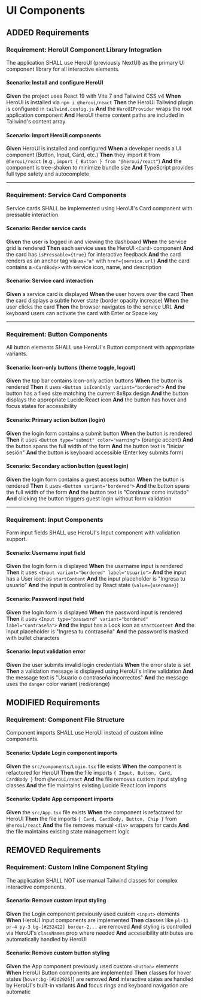 # UI Components

## ADDED Requirements

### Requirement: HeroUI Component Library Integration
The application SHALL use HeroUI (previously NextUI) as the primary UI component library for all interactive elements.

#### Scenario: Install and configure HeroUI
**Given** the project uses React 19 with Vite 7 and Tailwind CSS v4
**When** HeroUI is installed via `npm i @heroui/react`
**Then** the HeroUI Tailwind plugin is configured in `tailwind.config.js`
**And** the `HeroUIProvider` wraps the root application component
**And** HeroUI theme content paths are included in Tailwind's content array

#### Scenario: Import HeroUI components
**Given** HeroUI is installed and configured
**When** a developer needs a UI component (Button, Input, Card, etc.)
**Then** they import it from `@heroui/react` (e.g., `import { Button } from "@heroui/react"`)
**And** the component is tree-shaken to minimize bundle size
**And** TypeScript provides full type safety and autocomplete

---

### Requirement: Service Card Components
Service cards SHALL be implemented using HeroUI's Card component with pressable interaction.

#### Scenario: Render service cards
**Given** the user is logged in and viewing the dashboard
**When** the service grid is rendered
**Then** each service uses the HeroUI `<Card>` component
**And** the card has `isPressable={true}` for interactive feedback
**And** the card renders as an anchor tag via `as="a"` with `href={service.url}`
**And** the card contains a `<CardBody>` with service icon, name, and description

#### Scenario: Service card interaction
**Given** a service card is displayed
**When** the user hovers over the card
**Then** the card displays a subtle hover state (border opacity increase)
**When** the user clicks the card
**Then** the browser navigates to the service URL
**And** keyboard users can activate the card with Enter or Space key

---

### Requirement: Button Components
All button elements SHALL use HeroUI's Button component with appropriate variants.

#### Scenario: Icon-only buttons (theme toggle, logout)
**Given** the top bar contains icon-only action buttons
**When** the button is rendered
**Then** it uses `<Button isIconOnly variant="bordered">`
**And** the button has a fixed size matching the current 8x8px design
**And** the button displays the appropriate Lucide React icon
**And** the button has hover and focus states for accessibility

#### Scenario: Primary action button (login)
**Given** the login form contains a submit button
**When** the button is rendered
**Then** it uses `<Button type="submit" color="warning">` (orange accent)
**And** the button spans the full width of the form
**And** the button text is "Iniciar sesión"
**And** the button is keyboard accessible (Enter key submits form)

#### Scenario: Secondary action button (guest login)
**Given** the login form contains a guest access button
**When** the button is rendered
**Then** it uses `<Button variant="bordered">`
**And** the button spans the full width of the form
**And** the button text is "Continuar como invitado"
**And** clicking the button triggers guest login without form validation

---

### Requirement: Input Components
Form input fields SHALL use HeroUI's Input component with validation support.

#### Scenario: Username input field
**Given** the login form is displayed
**When** the username input is rendered
**Then** it uses `<Input variant="bordered" label="Usuario">`
**And** the input has a User icon as `startContent`
**And** the input placeholder is "Ingresa tu usuario"
**And** the input is controlled by React state (`value={username}`)

#### Scenario: Password input field
**Given** the login form is displayed
**When** the password input is rendered
**Then** it uses `<Input type="password" variant="bordered" label="Contraseña">`
**And** the input has a Lock icon as `startContent`
**And** the input placeholder is "Ingresa tu contraseña"
**And** the password is masked with bullet characters

#### Scenario: Input validation error
**Given** the user submits invalid login credentials
**When** the error state is set
**Then** a validation message is displayed using HeroUI's inline validation
**And** the message text is "Usuario o contraseña incorrectos"
**And** the message uses the `danger` color variant (red/orange)

## MODIFIED Requirements

### Requirement: Component File Structure
Component imports SHALL use HeroUI instead of custom inline components.

#### Scenario: Update Login component imports
**Given** the `src/components/Login.tsx` file exists
**When** the component is refactored for HeroUI
**Then** the file imports `{ Input, Button, Card, CardBody }` from `@heroui/react`
**And** the file removes custom input styling classes
**And** the file maintains existing Lucide React icon imports

#### Scenario: Update App component imports
**Given** the `src/App.tsx` file exists
**When** the component is refactored for HeroUI
**Then** the file imports `{ Card, CardBody, Button, Chip }` from `@heroui/react`
**And** the file removes manual `<div>` wrappers for cards
**And** the file maintains existing state management logic

## REMOVED Requirements

### Requirement: Custom Inline Component Styling
The application SHALL NOT use manual Tailwind classes for complex interactive components.

#### Scenario: Remove custom input styling
**Given** the Login component previously used custom `<input>` elements
**When** HeroUI Input components are implemented
**Then** classes like `pl-11 pr-4 py-3 bg-[#252422] border-2...` are removed
**And** styling is controlled via HeroUI's `classNames` prop where needed
**And** accessibility attributes are automatically handled by HeroUI

#### Scenario: Remove custom button styling
**Given** the App component previously used custom `<button>` elements
**When** HeroUI Button components are implemented
**Then** classes for hover states (`hover:bg-[#2d2926]`) are removed
**And** interactive states are handled by HeroUI's built-in variants
**And** focus rings and keyboard navigation are automatic
